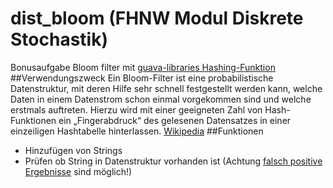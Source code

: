 # dist_bloom (FHNW Modul Diskrete Stochastik)
Bonusaufgabe Bloom filter mit [guava-libraries Hashing-Funktion](http://docs.guava-libraries.googlecode.com/git-history/v11.0/javadoc/com/google/common/hash/Hashing.html)
##Verwendungszweck
Ein Bloom-Filter ist eine probabilistische Datenstruktur, mit deren Hilfe sehr schnell festgestellt werden kann, welche Daten in einem Datenstrom schon einmal vorgekommen sind und welche erstmals auftreten. Hierzu wird mit einer geeigneten Zahl von Hash-Funktionen ein „Fingerabdruck“ des gelesenen Datensatzes in einer einzeiligen Hashtabelle hinterlassen. [Wikipedia](https://en.wikipedia.org/wiki/Bloom_filter)
##Funktionen
- Hinzufügen von Strings
- Prüfen ob String in Datenstruktur vorhanden ist (Achtung [falsch positive Ergebnisse](https://de.wikipedia.org/wiki/Beurteilung_eines_bin%C3%A4ren_Klassifikators#Wahrheitsmatrix:_Richtige_und_falsche_Klassifikationen) sind möglich!)
